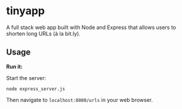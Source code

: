 # tinyapp

A full stack web app built with Node and Express that allows users to shorten long URLs (à la bit.ly).

## Usage

**Run it:**

Start the server:

`node express_server.js`

Then navigate to `localhost:8080/urls` in your web browser.
